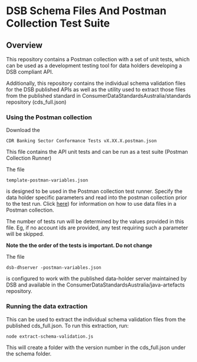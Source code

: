 # DSB Schema Files And Postman Collection Test Suite

## Overview
This repository contains a Postman collection with a set of unit tests, which can be used as a development testing tool for data holders developing a DSB compliant API.

Additionally, this repository contains the individual schema validation files for the DSB published APIs as well as the utility used to extract those files from the published standard in ConsumerDataStandardsAustralia/standards repository (cds_full.json)


### Using the Postman collection
Download the 
```
CDR Banking Sector Conformance Tests vX.XX.X.postman.json
```
This file contains the API unit tests and can be run as a test suite (Postman Collection Runner)

The file
```
template-postman-variables.json
```
is designed to be used in the Postman collection test runner. Specify the data holder specific parameters and read into the postman collection prior to the test run.
Click [here]([https://learning.postman.com/docs/running-collections/working-with-data-files/#:~:text=When%20you%20initiate%20a%20collection,file%20before%20starting%20the%20run])) for information on how to use data files in a Postman collection.

The number of tests run will be determined by the values provided in this file. Eg, if no account ids are provided, any test requiring such a parameter will be skipped.

**Note the the order of the tests is important. Do not change**

The file
```
dsb-dhserver -postman-variables.json
```
is configured to work with the published data-holder server maintained by DSB and available in the ConsumerDataStandardsAustralia/java-artefacts repository.

### Running the data extraction
This can be used to extract the individual schema validation files from the published cds_full.json. To run this extraction, run:

```
node extract-schema-validation.js 
```
This will create a folder with the version number in the cds_full.json under the schema folder.
